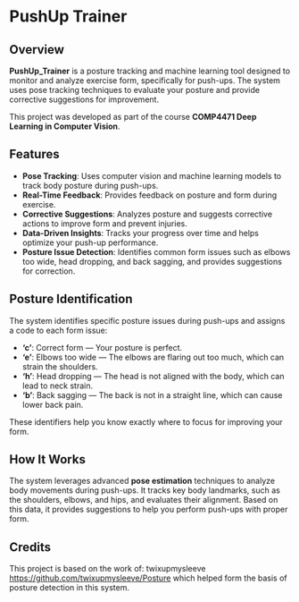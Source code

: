# PushUp Trainer

## Overview

**PushUp_Trainer** is a posture tracking and machine learning tool designed to monitor and analyze exercise form, specifically for push-ups. The system uses pose tracking techniques to evaluate your posture and provide corrective suggestions for improvement.

This project was developed as part of the course **COMP4471 Deep Learning in Computer Vision**.

## Features

- **Pose Tracking**: Uses computer vision and machine learning models to track body posture during push-ups.
- **Real-Time Feedback**: Provides feedback on posture and form during exercise.
- **Corrective Suggestions**: Analyzes posture and suggests corrective actions to improve form and prevent injuries.
- **Data-Driven Insights**: Tracks your progress over time and helps optimize your push-up performance.
- **Posture Issue Detection**: Identifies common form issues such as elbows too wide, head dropping, and back sagging, and provides suggestions for correction.

## Posture Identification

The system identifies specific posture issues during push-ups and assigns a code to each form issue:

- **‘c’**: Correct form — Your posture is perfect.
- **‘e’**: Elbows too wide — The elbows are flaring out too much, which can strain the shoulders.
- **‘h’**: Head dropping — The head is not aligned with the body, which can lead to neck strain.
- **‘b’**: Back sagging — The back is not in a straight line, which can cause lower back pain.

These identifiers help you know exactly where to focus for improving your form.

## How It Works

The system leverages advanced **pose estimation** techniques to analyze body movements during push-ups. It tracks key body landmarks, such as the shoulders, elbows, and hips, and evaluates their alignment. Based on this data, it provides suggestions to help you perform push-ups with proper form.

## Credits
This project is based on the work of: twixupmysleeve https://github.com/twixupmysleeve/Posture which helped form the basis of posture detection in this system.


